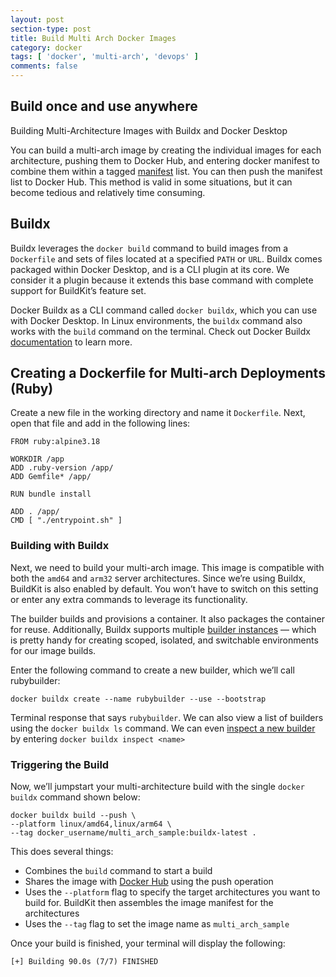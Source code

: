 ```yaml
---
layout: post
section-type: post
title: Build Multi Arch Docker Images
category: docker
tags: [ 'docker', 'multi-arch', 'devops' ]
comments: false
---
```


## Build once and use anywhere

Building Multi-Architecture Images with Buildx and Docker Desktop

You can build a multi-arch image by creating the individual images for each architecture, pushing them to Docker Hub, and entering docker manifest to combine them within a tagged <a href="https://docs.docker.com/engine/reference/commandline/manifest/?_gl=1*1m616nh*_ga*NjA0Mzg4MzYxLjE3MDE3MDc1NzA.*_ga_XJWPQMJYHQ*MTcwMTcwNzU2OS4xLjEuMTcwMTcwNzg1My41OC4wLjA.">manifest</a> list. You can then push the manifest list to Docker Hub. This method is valid in some situations, but it can become tedious and relatively time consuming.

## Buildx

Buildx leverages the `docker build` command to build images from a `Dockerfile` and sets of files located at a specified `PATH` or `URL`. Buildx comes packaged within Docker Desktop, and is a CLI plugin at its core. We consider it a plugin because it extends this base command with complete support for BuildKit’s feature set.

Docker Buildx as a CLI command called `docker buildx`, which you can use with Docker Desktop. In Linux environments, the `buildx` command also works with the `build` command on the terminal. Check out Docker Buildx <a href="https://docs.docker.com/buildx/working-with-buildx/?_gl=1*1tnnquz*_ga*NjA0Mzg4MzYxLjE3MDE3MDc1NzA.*_ga_XJWPQMJYHQ*MTcwMTcwNzU2OS4xLjEuMTcwMTcwNzk1OC42MC4wLjA.">documentation</a> to learn more.

## Creating a Dockerfile for Multi-arch Deployments (Ruby)

Create a new file in the working directory and name it `Dockerfile`. Next, open that file and add in the following lines:

```
FROM ruby:alpine3.18

WORKDIR /app
ADD .ruby-version /app/
ADD Gemfile* /app/

RUN bundle install

ADD . /app/
CMD [ "./entrypoint.sh" ]
```

### Building with Buildx

Next, we need to build your multi-arch image. This image is compatible with both the `amd64` and `arm32` server architectures. Since we’re using Buildx, BuildKit is also enabled by default. You won’t have to switch on this setting or enter any extra commands to leverage its functionality.

The builder builds and provisions a container. It also packages the container for reuse. Additionally, Buildx supports multiple <a href="https://docs.docker.com/build/#work-with-builder-instances">builder instances</a> — which is pretty handy for creating scoped, isolated, and switchable environments for our image builds.

Enter the following command to create a new builder, which we’ll call rubybuilder:

`docker buildx create --name rubybuilder --use --bootstrap`

Terminal response that says `rubybuilder`. We can also view a list of builders using the `docker buildx ls` command. We can even <a href="https://docs.docker.com/engine/reference/commandline/buildx_inspect/?_gl=1*1swxo1x*_ga*NjA0Mzg4MzYxLjE3MDE3MDc1NzA.*_ga_XJWPQMJYHQ*MTcwMTcwNzU2OS4xLjEuMTcwMTcwODM4NS42MC4wLjA.">inspect a new builder</a> by entering `docker buildx inspect <name>`

### Triggering the Build

Now, we’ll jumpstart your multi-architecture build with the single `docker buildx` command shown below:


```
docker buildx build --push \
--platform linux/amd64,linux/arm64 \
--tag docker_username/multi_arch_sample:buildx-latest .
```


This does several things:

* Combines the `build` command to start a build
* Shares the image with <a href="https://hub.docker.com/?_gl=1*tjbbzs*_ga*NjA0Mzg4MzYxLjE3MDE3MDc1NzA.*_ga_XJWPQMJYHQ*MTcwMTcwNzU2OS4xLjEuMTcwMTcwODUxNy42MC4wLjA.">Docker Hub</a> using the push operation
* Uses the `--platform` flag to specify the target architectures you want to build for. BuildKit then assembles the image manifest for the architectures
* Uses the `--tag` flag to set the image name as `multi_arch_sample`

Once your build is finished, your terminal will display the following:

`[+] Building 90.0s (7/7) FINISHED`


